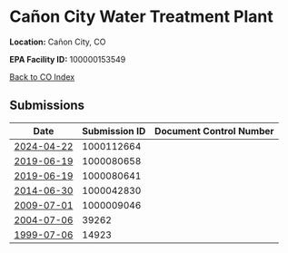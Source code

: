 # Cañon City Water Treatment Plant

**Location:** Cañon City, CO

**EPA Facility ID:** 100000153549

[Back to CO Index](../../index.md)

## Submissions

| Date | Submission ID | Document Control Number |
|------|--------------|-------------------------|
| [2024-04-22](submissions/1000112664.md) | 1000112664 |  |
| [2019-06-19](submissions/1000080658.md) | 1000080658 |  |
| [2019-06-19](submissions/1000080641.md) | 1000080641 |  |
| [2014-06-30](submissions/1000042830.md) | 1000042830 |  |
| [2009-07-01](submissions/1000009046.md) | 1000009046 |  |
| [2004-07-06](submissions/39262.md) | 39262 |  |
| [1999-07-06](submissions/14923.md) | 14923 |  |
